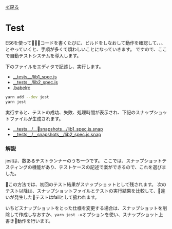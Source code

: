 [≪戻る](0.overview.md)

# Test

ES6を使ってコードを書くたびに、ビルドをしなおして動作を確認して、、、とやっていくと、手順が多くて煩わしいことになっていきます。
ですので、ここで自動テストシステムを導入します。

下のファイルをエディタで記述し、実行します。

* [\_\_tests\_\_/lib1_spec.js](../proj/__tests__/lib1_spec.js)
* [\_\_tests\_\_/lib2_spec.js](../proj/__tests__/lib2_spec.js)
* [.babelrc](../proj/.babelrc)

``` bash
yarn add --dev jest
yarn jest
```

実行すると、テストの成功、失敗、処理時間が表示され、下記のスナップショットファイルが生成されます。

* [\_\_tests\_\_/\_\_snapshots\_\_/lib1_spec.js.snap](../proj/__tests__/__snapshots__/lib1_spec.js.snap)
* [\_\_tests\_\_/\_\_snapshots\_\_/lib2_spec.js.snap](../proj/__tests__/__snapshots__/lib2_spec.js.snap)


### 解説

jestは、数あるテストランナーのうち一つです。
ここでは、スナップショットテスティングの機能があり、テストケースの記述で楽ができるので、これを選びました。

この方法では、初回のテスト結果がスナップショットとして残されます。
次のテスト以降は、スナップショットファイルとテストの実行結果を比較して、違いが発生したテストはfailとして扱われます。

いちどスナップショットをとった仕様を変更する場合は、スナップショットを削除して作成しなおすか、`` yarn jest -u ``オプションを使い、スナップショット上書き動作を行います。

